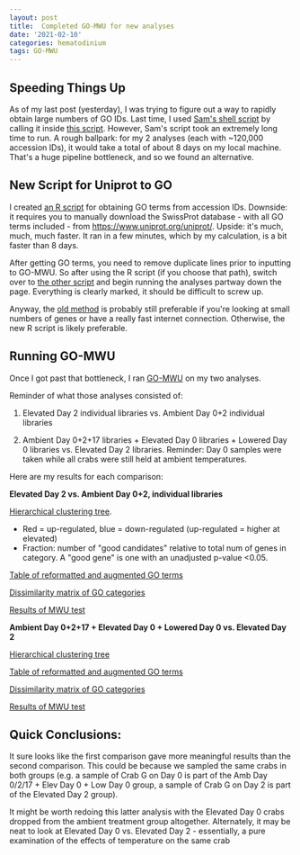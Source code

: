 ```yaml
---
layout: post
title:  Completed GO-MWU for new analyses
date: '2021-02-10'
categories: hematodinium
tags: GO-MWU
---
```


## Speeding Things Up

As of my last post (yesterday), I was trying to figure out a way to rapidly obtain large numbers of GO IDs. Last time, I used [Sam's shell script](https://github.com/afcoyle/hemat_bairdii_transcriptome/blob/main/scripts/04_uniprot2go.sh) by calling it inside [this script](https://github.com/afcoyle/hemat_bairdii_transcriptome/blob/main/scripts/03_uniprot_to_GO_altmethod.ipynb). However, Sam's script took an extremely long time to run. A rough ballpark: for my 2 analyses (each with ~120,000 accession IDs), it would take a total of about 8 days on my local machine. That's a huge pipeline bottleneck, and so we found an alternative.

## New Script for Uniprot to GO

I created [an R script](https://github.com/afcoyle/hemat_bairdii_transcriptome/blob/main/scripts/03_uniprot_to_GO_method1.Rmd) for obtaining GO terms from accession IDs. Downside: it requires you to manually download the SwissProt database - with all GO terms included - from https://www.uniprot.org/uniprot/. Upside: it's much, much, much faster. It ran in a few minutes, which by my calculation, is a bit faster than 8 days.

After getting GO terms, you need to remove duplicate lines prior to inputting to GO-MWU. So after using the R script (if you choose that path), switch over to [the other script](https://github.com/afcoyle/hemat_bairdii_transcriptome/blob/main/scripts/03_uniprot_to_GO_altmethod.ipynb) and begin running the analyses partway down the page. Everything is clearly marked, it should be difficult to screw up. 

Anyway, the [old method](https://github.com/afcoyle/hemat_bairdii_transcriptome/blob/main/scripts/03_uniprot_to_GO_altmethod.ipynb) is probably still preferable if you're looking at small numbers of genes or have a really fast internet connection. Otherwise, the new R script is likely preferable.

## Running GO-MWU

Once I got past that bottleneck, I ran [GO-MWU](https://github.com/z0on/GO_MWU) on my two analyses. 

Reminder of what those analyses consisted of:

1. Elevated Day 2 individual libraries vs. Ambient Day 0+2 individual libraries

2. Ambient Day 0+2+17 libraries + Elevated Day 0 libraries + Lowered Day 0 libraries vs. Elevated Day 2 libraries. Reminder: Day 0 samples were taken while all crabs were still held at ambient temperatures.

Here are my results for each comparison:

**Elevated Day 2 vs. Ambient Day 0+2, individual libraries**

[Hierarchical clustering tree](https://github.com/afcoyle/hemat_bairdii_transcriptome/blob/main/graphs/GOMWU_output/elev2_vs_amb02_indiv.png).
- Red = up-regulated, blue = down-regulated (up-regulated = higher at elevated)
- Fraction: number of "good candidates" relative to total num of genes in category. A "good gene" is one with an unadjusted p-value <0.05.

[Table of reformatted and augmented GO terms](https://github.com/afcoyle/hemat_bairdii_transcriptome/blob/main/output/GO-MWU_output/elev2_vs_amb02_indiv_only/BP_elev2_vs_amb02_indiv_only_pvals.csv)

[Dissimilarity matrix of GO categories](https://github.com/afcoyle/hemat_bairdii_transcriptome/blob/main/output/GO-MWU_output/elev2_vs_amb02_indiv_only/dissim_BP_elev2_vs_amb02_indiv_only_pvals.csv_elev2_vs_amb02_indiv_only_GOIDs_norepeats.txt)

[Results of MWU test](https://github.com/afcoyle/hemat_bairdii_transcriptome/blob/main/output/GO-MWU_output/elev2_vs_amb02_indiv_only/MWU_BP_elev2_vs_amb02_indiv_only_pvals.csv)

**Ambient Day 0+2+17 + Elevated Day 0 + Lowered Day 0 vs. Elevated Day 2**

[Hierarchical clustering tree](https://github.com/afcoyle/hemat_bairdii_transcriptome/blob/main/graphs/GOMWU_output/amb0217_elev0_low0_vselev2.png)

[Table of reformatted and augmented GO terms](https://github.com/afcoyle/hemat_bairdii_transcriptome/blob/main/output/GO-MWU_output/amb0217_elev0_low0_vs_elev2/BP_amb0217_elev0_low0_vs_elev2_pvals.csv)

[Dissimilarity matrix of GO categories](https://github.com/afcoyle/hemat_bairdii_transcriptome/blob/main/output/GO-MWU_output/amb0217_elev0_low0_vs_elev2/dissim_BP_amb0217_elev0_low0_vs_elev2_pvals.csv_amb0217_elev0_low0_vs_elev2_GOIDs_norepeats.txt)

[Results of MWU test](https://github.com/afcoyle/hemat_bairdii_transcriptome/blob/main/output/GO-MWU_output/amb0217_elev0_low0_vs_elev2/MWU_BP_amb0217_elev0_low0_vs_elev2_pvals.csv)

## Quick Conclusions:

It sure looks like the first comparison gave more meaningful results than the second comparison. This could be because we sampled the same crabs in both groups (e.g. a sample of Crab G on Day 0 is part of the Amb Day 0/2/17 + Elev Day 0 + Low Day 0 group, a sample of Crab G on Day 2 is part of the Elevated Day 2 group).

It might be worth redoing this latter analysis with the Elevated Day 0 crabs dropped from the ambient treatment group altogether. Alternately, it may be neat to look at Elevated Day 0 vs. Elevated Day 2 - essentially, a pure examination of the effects of temperature on the same crab
